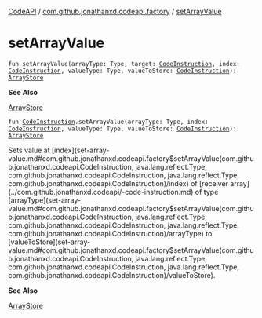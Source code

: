 [CodeAPI](../index.md) / [com.github.jonathanxd.codeapi.factory](index.md) / [setArrayValue](.)

# setArrayValue

`fun setArrayValue(arrayType: Type, target: `[`CodeInstruction`](../com.github.jonathanxd.codeapi/-code-instruction.md)`, index: `[`CodeInstruction`](../com.github.jonathanxd.codeapi/-code-instruction.md)`, valueType: Type, valueToStore: `[`CodeInstruction`](../com.github.jonathanxd.codeapi/-code-instruction.md)`): `[`ArrayStore`](../com.github.jonathanxd.codeapi.base/-array-store/index.md)

**See Also**

[ArrayStore](../com.github.jonathanxd.codeapi.base/-array-store/index.md)

`fun `[`CodeInstruction`](../com.github.jonathanxd.codeapi/-code-instruction.md)`.setArrayValue(arrayType: Type, index: `[`CodeInstruction`](../com.github.jonathanxd.codeapi/-code-instruction.md)`, valueType: Type, valueToStore: `[`CodeInstruction`](../com.github.jonathanxd.codeapi/-code-instruction.md)`): `[`ArrayStore`](../com.github.jonathanxd.codeapi.base/-array-store/index.md)

Sets value at [index](set-array-value.md#com.github.jonathanxd.codeapi.factory$setArrayValue(com.github.jonathanxd.codeapi.CodeInstruction, java.lang.reflect.Type, com.github.jonathanxd.codeapi.CodeInstruction, java.lang.reflect.Type, com.github.jonathanxd.codeapi.CodeInstruction)/index) of [receiver array](../com.github.jonathanxd.codeapi/-code-instruction.md) of type [arrayType](set-array-value.md#com.github.jonathanxd.codeapi.factory$setArrayValue(com.github.jonathanxd.codeapi.CodeInstruction, java.lang.reflect.Type, com.github.jonathanxd.codeapi.CodeInstruction, java.lang.reflect.Type, com.github.jonathanxd.codeapi.CodeInstruction)/arrayType) to [valueToStore](set-array-value.md#com.github.jonathanxd.codeapi.factory$setArrayValue(com.github.jonathanxd.codeapi.CodeInstruction, java.lang.reflect.Type, com.github.jonathanxd.codeapi.CodeInstruction, java.lang.reflect.Type, com.github.jonathanxd.codeapi.CodeInstruction)/valueToStore).

**See Also**

[ArrayStore](../com.github.jonathanxd.codeapi.base/-array-store/index.md)

